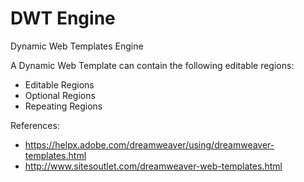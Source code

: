 # DWT Engine
Dynamic Web Templates Engine

A Dynamic Web Template can contain the following editable regions:
* Editable Regions
* Optional Regions
* Repeating Regions

References:
* https://helpx.adobe.com/dreamweaver/using/dreamweaver-templates.html
* http://www.sitesoutlet.com/dreamweaver-web-templates.html
